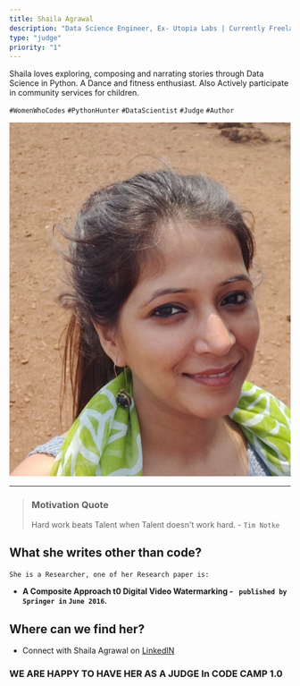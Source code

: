 ```yaml
---
title: Shaila Agrawal
description: "Data Science Engineer, Ex- Utopia Labs | Currently Freelancing."
type: "judge"
priority: "1"
---
```


Shaila loves exploring, composing and narrating stories through Data Science in Python. A Dance and fitness enthusiast. Also Actively participate in community services for children. 

`#WomenWhoCodes`  `#PythonHunter`  `#DataScientist`  `#Judge`  `#Author`


<p Align="left">
<img src="../../assets/Shaila.jpeg" alt="Shaila Agrawal" />
</p>

---

> ### Motivation Quote
> Hard work beats Talent when Talent doesn't work hard. - `Tim Notke` 


## What she writes other than code?

`She is a Researcher, one of her Research paper is:`

- **A Composite Approach t0 Digital Video Watermarking - ` published by Springer in` `June 2016`.**

## Where can we find her? 

- Connect with Shaila Agrawal on [LinkedIN](https://www.linkedin.com/mwlite/in/shaila-agrawal-797965b7)


### WE ARE HAPPY TO HAVE HER AS A JUDGE In CODE CAMP 1.0 
